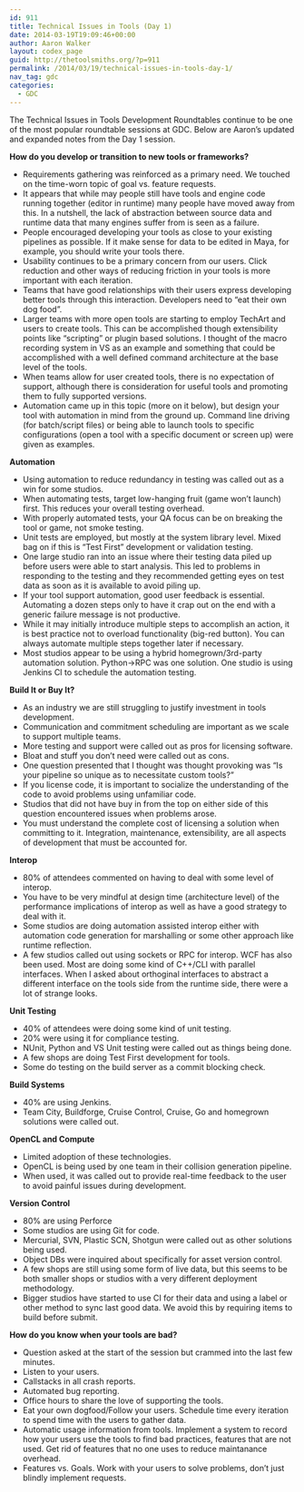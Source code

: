 ```yaml
---
id: 911
title: Technical Issues in Tools (Day 1)
date: 2014-03-19T19:09:46+00:00
author: Aaron Walker
layout: codex_page
guid: http://thetoolsmiths.org/?p=911
permalink: /2014/03/19/technical-issues-in-tools-day-1/
nav_tag: gdc
categories:
  - GDC
---
```

The Technical Issues in Tools Development Roundtables continue to be one of the most popular roundtable sessions at GDC. Below are Aaron&#8217;s updated and expanded notes from the Day 1 session.

**How do you develop or transition to new tools or frameworks?**

  * Requirements gathering was reinforced as a primary need. We touched on the time-worn topic of goal vs. feature requests.
  * It appears that while may people still have tools and engine code running together (editor in runtime) many people have moved away from this. In a nutshell, the lack of abstraction between source data and runtime data that many engines suffer from is seen as a failure.
  * People encouraged developing your tools as close to your existing pipelines as possible. If it make sense for data to be edited in Maya, for example, you should write your tools there.
  * Usability continues to be a primary concern from our users. Click reduction and other ways of reducing friction in your tools is more important with each iteration.
  * Teams that have good relationships with their users express developing better tools through this interaction. Developers need to &#8220;eat their own dog food&#8221;.
  * Larger teams with more open tools are starting to employ TechArt and users to create tools. This can be accomplished though extensibility points like &#8220;scripting&#8221; or plugin based solutions. I thought of the macro recording system in VS as an example and something that could be accomplished with a well defined command architecture at the base level of the tools.
  * When teams allow for user created tools, there is no expectation of support, although there is consideration for useful tools and promoting them to fully supported versions.
  * Automation came up in this topic (more on it below), but design your tool with automation in mind from the ground up. Command line driving (for batch/script files) or being able to launch tools to specific configurations (open a tool with a specific document or screen up) were given as examples.

**Automation**

  * Using automation to reduce redundancy in testing was called out as a win for some studios.
  * When automating tests, target low-hanging fruit (game won&#8217;t launch) first. This reduces your overall testing overhead.
  * With properly automated tests, your QA focus can be on breaking the tool or game, not smoke testing.
  * Unit tests are employed, but mostly at the system library level. Mixed bag on if this is &#8220;Test First&#8221; development or validation testing.
  * One large studio ran into an issue where their testing data piled up before users were able to start analysis. This led to problems in responding to the testing and they recommended getting eyes on test data as soon as it is available to avoid piling up.
  * If your tool support automation, good user feedback is essential. Automating a dozen steps only to have it crap out on the end with a generic failure message is not productive.
  * While it may initially introduce multiple steps to accomplish an action, it is best practice not to overload functionality (big-red button). You can always automate multiple steps together later if necessary.
  * Most studios appear to be using a hybrid homegrown/3rd-party automation solution. Python->RPC was one solution. One studio is using Jenkins CI to schedule the automation testing.

**Build It or Buy It?**

  * As an industry we are still struggling to justify investment in tools development.
  * Communication and commitment scheduling are important as we scale to support multiple teams.
  * More testing and support were called out as pros for licensing software.
  * Bloat and stuff you don&#8217;t need were called out as cons.
  * One question presented that I thought was thought provoking was &#8220;Is your pipeline so unique as to necessitate custom tools?&#8221;
  * If you license code, it is important to socialize the understanding of the code to avoid problems using unfamiliar code.
  * Studios that did not have buy in from the top on either side of this question encountered issues when problems arose.
  * You must understand the complete cost of licensing a solution when committing to it. Integration, maintenance, extensibility, are all aspects of development that must be accounted for.

**Interop**

  * 80% of attendees commented on having to deal with some level of interop.
  * You have to be very mindful at design time (architecture level) of the performance implications of interop as well as have a good strategy to deal with it.
  * Some studios are doing automation assisted interop either with automation code generation for marshalling or some other approach like runtime reflection.
  * A few studios called out using sockets or RPC for interop. WCF has also been used. Most are doing some kind of C++/CLI with parallel interfaces. When I asked about orthoginal interfaces to abstract a different interface on the tools side from the runtime side, there were a lot of strange looks.

**Unit Testing**

  * 40% of attendees were doing some kind of unit testing.
  * 20% were using it for compliance testing.
  * NUnit, Python and VS Unit testing were called out as things being done.
  * A few shops are doing Test First development for tools.
  * Some do testing on the build server as a commit blocking check.

**Build Systems**

  * 40% are using Jenkins.
  * Team City, Buildforge, Cruise Control, Cruise, Go and homegrown solutions were called out.

**OpenCL and Compute**

  * Limited adoption of these technologies.
  * OpenCL is being used by one team in their collision generation pipeline.
  * When used, it was called out to provide real-time feedback to the user to avoid painful issues during development.

**Version Control**

  * 80% are using Perforce
  * Some studios are using Git for code.
  * Mercurial, SVN, Plastic SCN, Shotgun were called out as other solutions being used.
  * Object DBs were inquired about specifically for asset version control.
  * A few shops are still using some form of live data, but this seems to be both smaller shops or studios with a very different deployment methodology.
  * Bigger studios have started to use CI for their data and using a label or other method to sync last good data. We avoid this by requiring items to build before submit.

**How do you know when your tools are bad?**

  * Question asked at the start of the session but crammed into the last few minutes.
  * Listen to your users.
  * Callstacks in all crash reports.
  * Automated bug reporting.
  * Office hours to share the love of supporting the tools.
  * Eat your own dogfood/Follow your users. Schedule time every iteration to spend time with the users to gather data.
  * Automatic usage information from tools. Implement a system to record how your users use the tools to find bad practices, features that are not used. Get rid of features that no one uses to reduce maintanance overhead.
  * Features vs. Goals. Work with your users to solve problems, don&#8217;t just blindly implement requests.